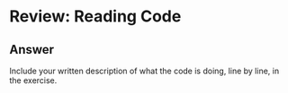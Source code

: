 # Review: Reading Code

## Answer

Include your written description of what the code is doing, line by line, in the exercise.
